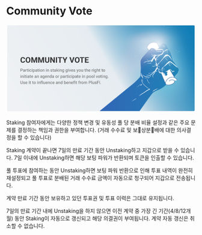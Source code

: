 # Community Vote

![Community Vote](<../.gitbook/assets/community vote.png>)

&#x20;Staking 참여자에게는 다양한 정책 변경 및 유동성 풀 당 분배 비율 설정과 같은 주요 문제를 결정하는 책임과 권한을 부여합니다. (거래 수수료 및 보상분배에 대한 의사결정을 할 수 있습니다)

&#x20;Staking 계약이 끝나면 7일의 만료 기간 동안 Unstaking하고 지갑으로 받을 수 있습니다. 7일 이내에 Unstaking하면 해당 보팅 파워가 반환되며 토큰을 인출할 수 있습니다.

&#x20;풀 투표에 참여하는 동안 Unstaking하면 보팅 파워 반환으로 인해 투표 내역이 완전히 재설정되고 풀 투표로 분배된 거래 수수료 금액이 자동으로 청구되어 지갑으로 전송됩니다.

&#x20;계약 만료 기간 동안 보유하고 있던 투표권 및 투표 이력은 그대로 유지됩니다.

&#x20;7일의 만료 기간 내에 Unstaking을 하지 않으면 이전 계약 중 가장 긴 기간(4/8/12개월) 동안 Staking이 자동으로 갱신되고 해당 의결권이 부여됩니다. 계약 자동 갱신은 취소할 수 없습니다.

